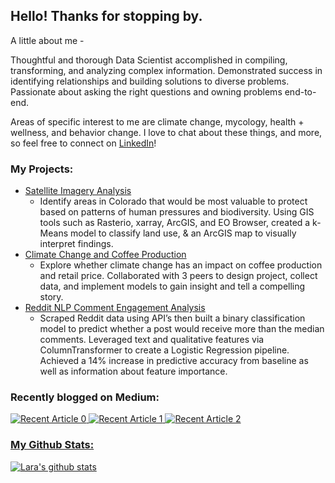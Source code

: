 ## Hello! Thanks for stopping by.

A little about me - 

Thoughtful and thorough Data Scientist accomplished in compiling, transforming, and analyzing complex information. Demonstrated success in identifying relationships and building solutions to diverse problems. Passionate about asking the right questions and owning problems end-to-end.

Areas of specific interest to me are climate change, mycology, health + wellness, and behavior change. I love to chat about these things, and more, so feel free to connect on [LinkedIn](https://www.linkedin.com/in/lara-strachan/)!

### My Projects:
- [Satellite Imagery Analysis](https://github.com/lara-es/Capstone)
  - Identify areas in Colorado that would be most valuable to protect based on patterns of human pressures and biodiversity. Using GIS tools such as Rasterio, xarray, ArcGIS, and EO Browser, created a k-Means model to classify land use, & an ArcGIS map to visually interpret findings.
- [Climate Change and Coffee Production](https://github.com/lara-es/Project4)
  - Explore whether climate change has an impact on coffee production and retail price. Collaborated with 3 peers to design project, collect data, and implement models to gain insight and tell a compelling story.
- [Reddit NLP Comment Engagement Analysis](https://github.com/lara-es/reddit_nlp_classification)
  - Scraped Reddit data using API’s then built a binary classification model to predict whether a post would receive more than the median comments. Leveraged text and qualitative features via ColumnTransformer to create a Logistic Regression pipeline. Achieved a 14% increase in predictive accuracy from baseline as well as information about feature importance.

### Recently blogged on Medium:
 <a target="_blank" href="https://github-readme-medium-recent-article.vercel.app/medium/@lara.e.strachan/0"><img src="https://github-readme-medium-recent-article.vercel.app/medium/@lara.e.strachan/0" alt="Recent Article 0"> 
 <a target="_blank" href="https://github-readme-medium-recent-article.vercel.app/medium/@lara.e.strachan/1"><img src="https://github-readme-medium-recent-article.vercel.app/medium/@lara.e.strachan/1" alt="Recent Article 1"> 
 <a target="_blank" href="https://github-readme-medium-recent-article.vercel.app/medium/@lara.e.strachan/2"><img src="https://github-readme-medium-recent-article.vercel.app/medium/@lara.e.strachan/2" alt="Recent Article 2"> 
   
### My Github Stats:
[![Lara's github stats](https://github-readme-stats.vercel.app/api?username=lara-es&count_private=true&show_icons=true&theme=radical&hide_rank=false)](https://github.com/anuraghazra/github-readme-stats)


  
<!--
**lara-es/lara-es** is a ✨ _special_ ✨ repository because its `README.md` (this file) appears on your GitHub profile.

Here are some ideas to get you started:

- 🔭 I’m currently working on ...
- 🌱 I’m currently learning ...
- 👯 I’m looking to collaborate on ...
- 🤔 I’m looking for help with ...
- 💬 Ask me about ...
- 📫 How to reach me: ...
- 😄 Pronouns: ...
- ⚡ Fun fact: ...
-->
